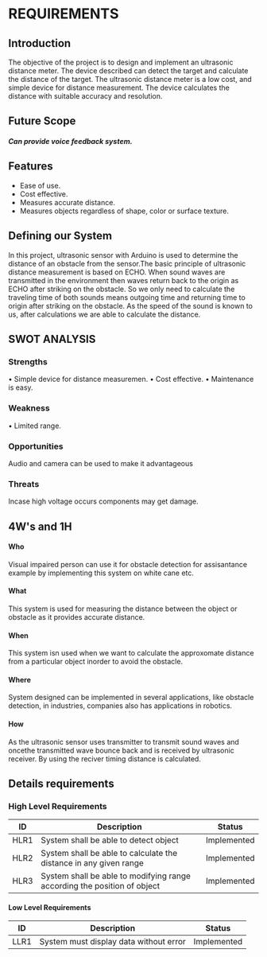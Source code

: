 # **REQUIREMENTS**

## **Introduction**
The objective of the project is to design and implement an ultrasonic distance meter. The device described can detect the target and calculate the distance of the target. The ultrasonic distance meter is a low cost, and simple device for distance measurement. The device calculates the distance with suitable accuracy and resolution. 

## **Future Scope**
##### Can provide voice feedback system.

## **Features**
- Ease of use.
- Cost effective.
- Measures accurate distance.
- Measures objects regardless of shape, color or surface texture.

## **Defining our System**
In this project, ultrasonic sensor with Arduino is used to determine the distance of an obstacle from the sensor.The basic principle of ultrasonic distance measurement is based on ECHO. When sound waves are transmitted in the environment then waves return back to the origin as ECHO after striking on the obstacle. So we only need to calculate the traveling time of both sounds means outgoing time and returning time to origin after striking on the obstacle. As the speed of the sound is known to us, after calculations we are able to calculate the distance.

## **SWOT ANALYSIS**

### Strengths
 • Simple device for distance measuremen.
 • Cost effective. 
 • Maintenance is easy.
### Weakness
 • Limited range.
### Opportunities 
 Audio and camera can be used to make it advantageous
### Threats
Incase high voltage occurs components may get damage.

## **4W's and 1H**

#### Who
Visual impaired person can use it for obstacle detection for assisantance example by implementing this system on white cane etc.
#### What 
This system is used for measuring the distance between the object or obstacle as it provides accurate distance. 
#### When 
This system isn used when we want to calculate the approxomate distance from a particular object inorder to avoid the obstacle.
#### Where 
 System designed can be implemented in several applications, like obstacle detection, in industries, companies also has applications in robotics.
#### How
 As the ultrasonic sensor uses transmitter to transmit sound waves and oncethe transmitted wave  bounce back and is received by ultrasonic receiver. By using the reciver timing distance is calculated.
 
## **Details requirements**
### High Level Requirements
| ID | Description | Status |
|------| ------| ------|
| HLR1 |System shall be able to detect object | Implemented
|HLR2  |System shall be able to calculate the distance in any given range | Implemented
|HLR3  | System shall be able to modifying range according the position of object|	Implemented

#### Low Level Requirements
| ID | Description | Status |
|-------|------|------|
| LLR1 |System must display data without error | Implemented

 
